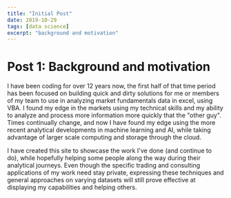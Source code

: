 ```yaml
---
title: "Initial Post"
date: 2019-10-29
tags: [data science]
excerpt: "background and motivation"
---
```


# Post 1: Background and motivation

I have been coding for over 12 years now, the first half of that time period
has been focused on building quick and dirty solutions for me or members of
my team to use in analyzing market fundamentals data in excel, using VBA. I
found my edge in the markets using my technical skills and my ability to
analyze and process more information more quickly that the "other guy".
Times continually change, and now I have found my edge using the more recent
analytical developments in machine learning and AI, while taking advantage of
larger scale computing and storage through the cloud.

I have created this site to showcase the work I've done (and continue to do),
while hopefully helping some people along the way during their analytical journeys.
Even though the specific trading and consulting applications of my work need stay
private, expressing these techniques and general approaches on varying datasets
will still prove effective at displaying my capabilities and helping others.
